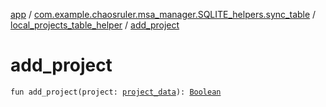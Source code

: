 [app](../../index.md) / [com.example.chaosruler.msa_manager.SQLITE_helpers.sync_table](../index.md) / [local_projects_table_helper](index.md) / [add_project](.)

# add_project

`fun add_project(project: `[`project_data`](../../com.example.chaosruler.msa_manager.object_types/project_data/index.md)`): `[`Boolean`](https://kotlinlang.org/api/latest/jvm/stdlib/kotlin/-boolean/index.html)